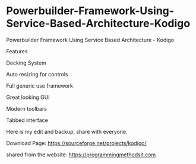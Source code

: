 # Powerbuilder-Framework-Using-Service-Based-Architecture-Kodigo

Powerbuilder Framework Using Service Based Architecture - Kodigo


Features

Docking System

Auto resizing for controls

Full generic use framework

Great looking GUI

Modern toolbars

Tabbed interface


Here is my edit and backup, share with everyone. 

Download Page: https://sourceforge.net/projects/kodigo/

shared from the website: https://programmingmethodsit.com

